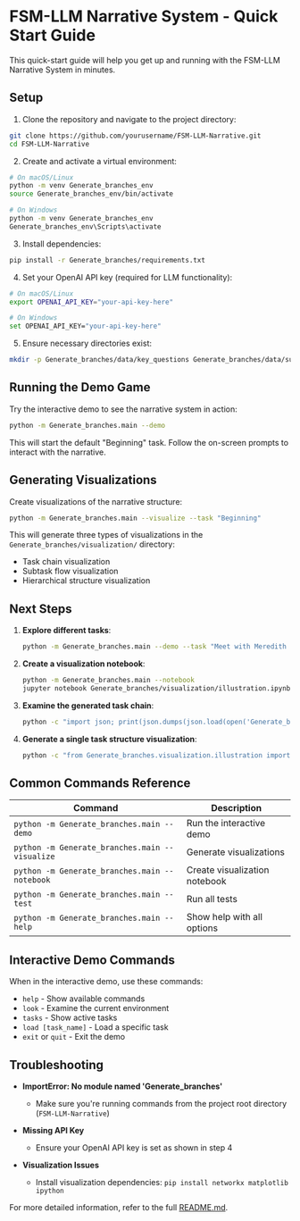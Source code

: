 # FSM-LLM Narrative System - Quick Start Guide

This quick-start guide will help you get up and running with the FSM-LLM Narrative System in minutes.

## Setup

1. Clone the repository and navigate to the project directory:

```bash
git clone https://github.com/yourusername/FSM-LLM-Narrative.git
cd FSM-LLM-Narrative
```

2. Create and activate a virtual environment:

```bash
# On macOS/Linux
python -m venv Generate_branches_env
source Generate_branches_env/bin/activate

# On Windows
python -m venv Generate_branches_env
Generate_branches_env\Scripts\activate
```

3. Install dependencies:

```bash
pip install -r Generate_branches/requirements.txt
```

4. Set your OpenAI API key (required for LLM functionality):

```bash
# On macOS/Linux
export OPENAI_API_KEY="your-api-key-here"

# On Windows
set OPENAI_API_KEY="your-api-key-here"
```

5. Ensure necessary directories exist:

```bash
mkdir -p Generate_branches/data/key_questions Generate_branches/data/subtasks Generate_branches/visualization
```

## Running the Demo Game

Try the interactive demo to see the narrative system in action:

```bash
python -m Generate_branches.main --demo
```

This will start the default "Beginning" task. Follow the on-screen prompts to interact with the narrative.

## Generating Visualizations

Create visualizations of the narrative structure:

```bash
python -m Generate_branches.main --visualize --task "Beginning"
```

This will generate three types of visualizations in the `Generate_branches/visualization/` directory:
- Task chain visualization
- Subtask flow visualization
- Hierarchical structure visualization

## Next Steps

1. **Explore different tasks**:
   ```bash
   python -m Generate_branches.main --demo --task "Meet with Meredith Stout"
   ```

2. **Create a visualization notebook**:
   ```bash
   python -m Generate_branches.main --notebook
   jupyter notebook Generate_branches/visualization/illustration.ipynb
   ```

3. **Examine the generated task chain**:
   ```bash
   python -c "import json; print(json.dumps(json.load(open('Generate_branches/data/generated_chains/beginning_chain.json')), indent=2))"
   ```

4. **Generate a single task structure visualization**:
   ```bash
   python -c "from Generate_branches.visualization.illustration import visualize_task_structure_example; visualize_task_structure_example()"
   ```

## Common Commands Reference

| Command | Description |
|---------|-------------|
| `python -m Generate_branches.main --demo` | Run the interactive demo |
| `python -m Generate_branches.main --visualize` | Generate visualizations |
| `python -m Generate_branches.main --notebook` | Create visualization notebook |
| `python -m Generate_branches.main --test` | Run all tests |
| `python -m Generate_branches.main --help` | Show help with all options |

## Interactive Demo Commands

When in the interactive demo, use these commands:

- `help` - Show available commands
- `look` - Examine the current environment
- `tasks` - Show active tasks
- `load [task_name]` - Load a specific task
- `exit` or `quit` - Exit the demo

## Troubleshooting

- **ImportError: No module named 'Generate_branches'**
  - Make sure you're running commands from the project root directory (`FSM-LLM-Narrative`)

- **Missing API Key**
  - Ensure your OpenAI API key is set as shown in step 4

- **Visualization Issues**
  - Install visualization dependencies: `pip install networkx matplotlib ipython`

For more detailed information, refer to the full [README.md](README.md). 